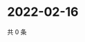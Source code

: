 # 2022-02-16

共 0 条

<!-- BEGIN WEIBO -->
<!-- 最后更新时间 Wed Feb 16 2022 13:12:33 GMT+0800 (China Standard Time) -->

<!-- END WEIBO -->

